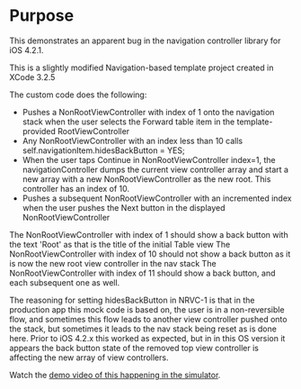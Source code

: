 Purpose
=======

This demonstrates an apparent bug in the navigation controller library for iOS 4.2.1.

This is a slightly modified Navigation-based template project created in XCode 3.2.5

The custom code does the following:

+  Pushes a NonRootViewController with index of 1 onto the navigation stack when the user selects the Forward table item in the template-provided RootViewController
+  Any NonRootViewController with an index less than 10 calls self.navigationItem.hidesBackButton = YES;
+  When the user taps Continue in NonRootViewController index=1, the navigationController dumps the current view controller array and start a new array with a new NonRootViewController as the new root. This controller has an index of 10.
+  Pushes a subsequent NonRootViewController with an incremented index when the user pushes the Next button in the displayed NonRootViewController

The NonRootViewController with index of 1 should show a back button with the text 'Root' as that is the title of the initial Table view
The NonRootViewController with index of 10 should not show a back button as it is now the new root view controller in the nav stack
The NonRootViewController with index of 11 should show a back button, and each subsequent one as well.

The reasoning for setting hidesBackButton in NRVC-1 is that in the production app this mock code is based on, the user is in a non-reversible flow, and sometimes this flow leads to another view controller pushed onto the stack, but sometimes it leads to the nav stack being reset as is done here. Prior to iOS 4.2.x this worked as expected, but in in this OS version it appears the back button state of the removed top view controller is affecting the new array of view controllers.

Watch the [demo video of this happening in the simulator](http://vimeo.com/19150735).

